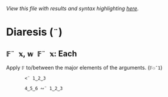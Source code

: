 *View this file with results and syntax highlighting [here](https://mlochbaum.github.io/BQN/help/each.html).*

# Diaresis (`¨`)

## `𝔽¨ 𝕩`, `𝕨 𝔽¨ 𝕩`: Each

Apply `𝔽` to/between the major elements of the arguments. (`𝔽⚇¯1`)

           <¨ 1‿2‿3

           4‿5‿6 ∾¨ 1‿2‿3

